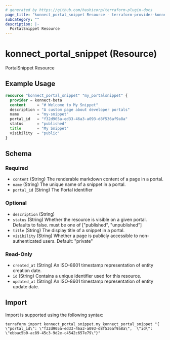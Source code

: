 ```yaml
---
# generated by https://github.com/hashicorp/terraform-plugin-docs
page_title: "konnect_portal_snippet Resource - terraform-provider-konnect-beta"
subcategory: ""
description: |-
  PortalSnippet Resource
---
```


# konnect_portal_snippet (Resource)

PortalSnippet Resource

## Example Usage

```terraform
resource "konnect_portal_snippet" "my_portalsnippet" {
  provider = konnect-beta
  content     = "# Welcome to My Snippet"
  description = "A custom page about developer portals"
  name        = "my-snippet"
  portal_id   = "f32d905a-ed33-46a3-a093-d8f536af9a8a"
  status      = "published"
  title       = "My Snippet"
  visibility  = "public"
}
```

<!-- schema generated by tfplugindocs -->
## Schema

### Required

- `content` (String) The renderable markdown content of a page in a portal.
- `name` (String) The unique name of a snippet in a portal.
- `portal_id` (String) The Portal identifier

### Optional

- `description` (String)
- `status` (String) Whether the resource is visible on a given portal. Defaults to false. must be one of ["published", "unpublished"]
- `title` (String) The display title of a snippet in a portal.
- `visibility` (String) Whether a page is publicly accessible to non-authenticated users. Default: "private"

### Read-Only

- `created_at` (String) An ISO-8601 timestamp representation of entity creation date.
- `id` (String) Contains a unique identifier used for this resource.
- `updated_at` (String) An ISO-8601 timestamp representation of entity update date.

## Import

Import is supported using the following syntax:

```shell
terraform import konnect_portal_snippet.my_konnect_portal_snippet "{ \"portal_id\": \"f32d905a-ed33-46a3-a093-d8f536af9a8a\",  \"id\": \"ebbac5b0-ac89-45c3-9d2e-c4542c657e79\"}"
```
